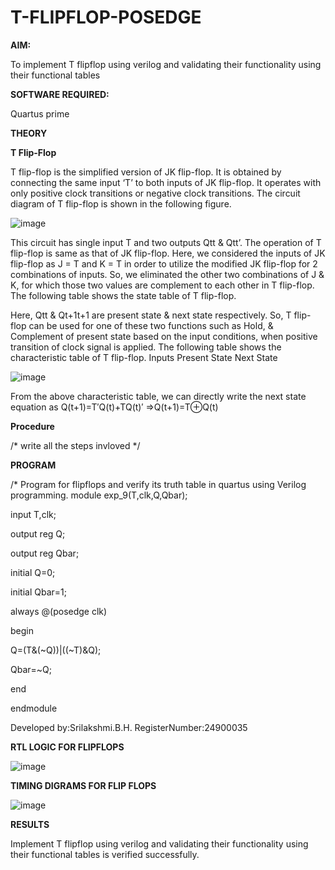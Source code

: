 # T-FLIPFLOP-POSEDGE

**AIM:**

To implement  T flipflop using verilog and validating their functionality using their functional tables

**SOFTWARE REQUIRED:**

Quartus prime

**THEORY**

**T Flip-Flop**

T flip-flop is the simplified version of JK flip-flop. It is obtained by connecting the same input ‘T’ to both inputs of JK flip-flop. It operates with only positive clock transitions or negative clock transitions. The circuit diagram of T flip-flop is shown in the following figure.

![image](https://github.com/naavaneetha/T-FLIPFLOP-POSEDGE/assets/154305477/458a68fe-2d08-4a9d-ac4f-7ae0480ce0bd)

 
This circuit has single input T and two outputs Qtt & Qtt’. The operation of T flip-flop is same as that of JK flip-flop. Here, we considered the inputs of JK flip-flop as J = T and K = T in order to utilize the modified JK flip-flop for 2 combinations of inputs. So, we eliminated the other two combinations of J & K, for which those two values are complement to each other in T flip-flop. The following table shows the state table of T flip-flop.

Here, Qtt & Qt+1t+1 are present state & next state respectively. So, T flip-flop can be used for one of these two functions such as Hold, & Complement of present state based on the input conditions, when positive transition of clock signal is applied. The following table shows the characteristic table of T flip-flop. Inputs Present State Next State

![image](https://github.com/naavaneetha/T-FLIPFLOP-POSEDGE/assets/154305477/cdd7fb32-539f-4b66-bb8d-f305a153c886)

 
From the above characteristic table, we can directly write the next state equation as Q(t+1)=T′Q(t)+TQ(t)′ ⇒Q(t+1)=T⊕Q(t)

**Procedure**

/* write all the steps invloved */

**PROGRAM**

/* Program for flipflops and verify its truth table in quartus using Verilog programming. 
module exp_9(T,clk,Q,Qbar);

input T,clk;

output reg Q;

output reg Qbar;

initial Q=0;

initial Qbar=1;

always @(posedge clk)

begin

Q=(T&(~Q))|((~T)&Q);

Qbar=~Q;

end

endmodule


Developed by:Srilakshmi.B.H.
RegisterNumber:24900035


**RTL LOGIC FOR FLIPFLOPS**

![image](https://github.com/user-attachments/assets/e1274426-9814-459f-a5e1-2977b4818b3e)


**TIMING DIGRAMS FOR FLIP FLOPS**

![image](https://github.com/user-attachments/assets/d1f69c9e-09d7-4c6c-9e74-fe652f4c9448)


**RESULTS**

Implement T flipflop using verilog and validating their functionality using their functional tables is verified successfully.
